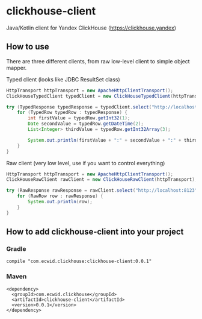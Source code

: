 # clickhouse-client

Java/Kotlin client for Yandex ClickHouse (https://clickhouse.yandex)

## How to use

There are three different clients, from raw low-level client to simple object mapper.

Typed client (looks like JDBC ResultSet class)
```java
HttpTransport httpTransport = new ApacheHttpClientTransport();
ClickHouseTypedClient typedClient = new ClickHouseTypedClient(httpTransport);

try (TypedResponse typedResponse = typedClient.select("http://localhost:8123", "SELECT * FROM table");) {
    for (TypedRow typedRow : typedResponse) {
        int firstValue = typedRow.getInt32(1);
        Date secondValue = typedRow.getDateTime(2);
        List<Integer> thirdValue = typedRow.getInt32Array(3);

        System.out.println(firstValue + ":" + secondValue + ":" + thirdValue);
    }
}
```

Raw client (very low level, use if you want to control everything)

```java
HttpTransport httpTransport = new ApacheHttpClientTransport();
ClickHouseRawClient rawClient = new ClickHouseRawClient(httpTransport);

try (RawResponse rawResponse = rawClient.select("http://localhost:8123", "SELECT * FROM table")) {
    for (RawRow row : rawResponse) {
        System.out.println(row);
    }
}
```


## How to add clickhouse-client into your project
### Gradle
```
compile "com.ecwid.clickhouse:clickhouse-client:0.0.1"
```
### Maven
```
<dependency>
  <groupId>com.ecwid.clickhouse</groupId>
  <artifactId>clickhouse-client</artifactId>
  <version>0.0.1</version>
</dependency>
```
